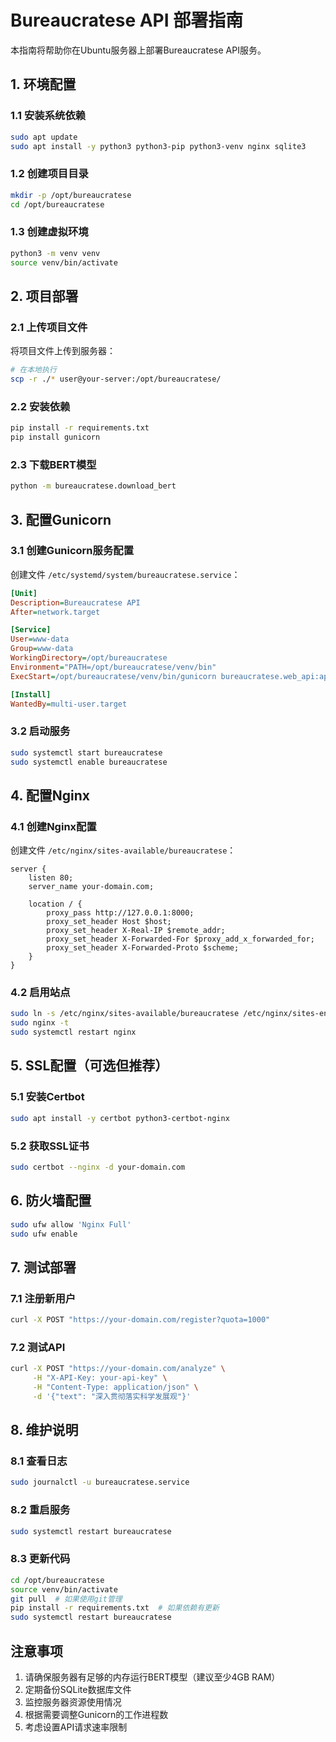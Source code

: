# Bureaucratese API 部署指南

本指南将帮助你在Ubuntu服务器上部署Bureaucratese API服务。

## 1. 环境配置

### 1.1 安装系统依赖
```bash
sudo apt update
sudo apt install -y python3 python3-pip python3-venv nginx sqlite3
```

### 1.2 创建项目目录
```bash
mkdir -p /opt/bureaucratese
cd /opt/bureaucratese
```

### 1.3 创建虚拟环境
```bash
python3 -m venv venv
source venv/bin/activate
```

## 2. 项目部署

### 2.1 上传项目文件
将项目文件上传到服务器：
```bash
# 在本地执行
scp -r ./* user@your-server:/opt/bureaucratese/
```

### 2.2 安装依赖
```bash
pip install -r requirements.txt
pip install gunicorn
```

### 2.3 下载BERT模型
```bash
python -m bureaucratese.download_bert
```

## 3. 配置Gunicorn

### 3.1 创建Gunicorn服务配置
创建文件 `/etc/systemd/system/bureaucratese.service`：

```ini
[Unit]
Description=Bureaucratese API
After=network.target

[Service]
User=www-data
Group=www-data
WorkingDirectory=/opt/bureaucratese
Environment="PATH=/opt/bureaucratese/venv/bin"
ExecStart=/opt/bureaucratese/venv/bin/gunicorn bureaucratese.web_api:app -w 4 -k uvicorn.workers.UvicornWorker -b 127.0.0.1:8000

[Install]
WantedBy=multi-user.target
```

### 3.2 启动服务
```bash
sudo systemctl start bureaucratese
sudo systemctl enable bureaucratese
```

## 4. 配置Nginx

### 4.1 创建Nginx配置
创建文件 `/etc/nginx/sites-available/bureaucratese`：

```nginx
server {
    listen 80;
    server_name your-domain.com;

    location / {
        proxy_pass http://127.0.0.1:8000;
        proxy_set_header Host $host;
        proxy_set_header X-Real-IP $remote_addr;
        proxy_set_header X-Forwarded-For $proxy_add_x_forwarded_for;
        proxy_set_header X-Forwarded-Proto $scheme;
    }
}
```

### 4.2 启用站点
```bash
sudo ln -s /etc/nginx/sites-available/bureaucratese /etc/nginx/sites-enabled/
sudo nginx -t
sudo systemctl restart nginx
```

## 5. SSL配置（可选但推荐）

### 5.1 安装Certbot
```bash
sudo apt install -y certbot python3-certbot-nginx
```

### 5.2 获取SSL证书
```bash
sudo certbot --nginx -d your-domain.com
```

## 6. 防火墙配置

```bash
sudo ufw allow 'Nginx Full'
sudo ufw enable
```

## 7. 测试部署

### 7.1 注册新用户
```bash
curl -X POST "https://your-domain.com/register?quota=1000"
```

### 7.2 测试API
```bash
curl -X POST "https://your-domain.com/analyze" \
     -H "X-API-Key: your-api-key" \
     -H "Content-Type: application/json" \
     -d '{"text": "深入贯彻落实科学发展观"}'
```

## 8. 维护说明

### 8.1 查看日志
```bash
sudo journalctl -u bureaucratese.service
```

### 8.2 重启服务
```bash
sudo systemctl restart bureaucratese
```

### 8.3 更新代码
```bash
cd /opt/bureaucratese
source venv/bin/activate
git pull  # 如果使用git管理
pip install -r requirements.txt  # 如果依赖有更新
sudo systemctl restart bureaucratese
```

## 注意事项

1. 请确保服务器有足够的内存运行BERT模型（建议至少4GB RAM）
2. 定期备份SQLite数据库文件
3. 监控服务器资源使用情况
4. 根据需要调整Gunicorn的工作进程数
5. 考虑设置API请求速率限制